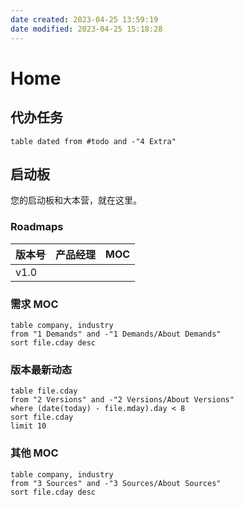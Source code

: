 ```yaml
---
date created: 2023-04-25 13:59:19
date modified: 2023-04-25 15:18:28
---
```


# Home

## 代办任务

```dataview
table dated from #todo and -"4 Extra"
```

## 启动板

您的启动板和大本营，就在这里。

### Roadmaps

| 版本号 | 产品经理 | MOC |
| ------ | -------- | --- |
| v1.0   |          |     |

### 需求 MOC

```dataview
table company, industry
from "1 Demands" and -"1 Demands/About Demands"
sort file.cday desc
```

### 版本最新动态

```dataview
table file.cday
from "2 Versions" and -"2 Versions/About Versions"
where (date(today) - file.mday).day < 8
sort file.cday
limit 10
``` 

### 其他 MOC

```dataview
table company, industry
from "3 Sources" and -"3 Sources/About Sources"
sort file.cday desc
```
